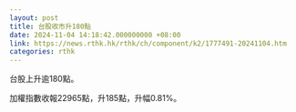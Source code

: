 ```yaml
---
layout: post
title: 台股收市升180點
date: 2024-11-04 14:18:42.000000000 +08:00
link: https://news.rthk.hk/rthk/ch/component/k2/1777491-20241104.htm
categories: rthk
---
```


台股上升逾180點。

加權指數收報22965點，升185點，升幅0.81%。
